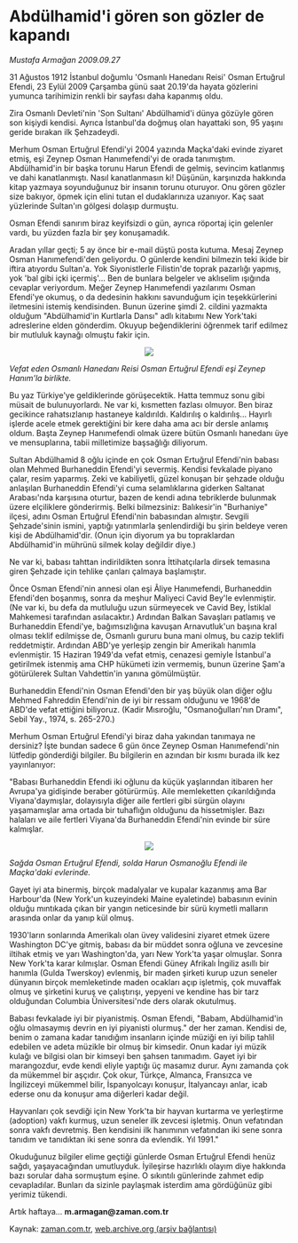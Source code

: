 # Abdülhamid'i gören son gözler de kapandı

*Mustafa Armağan 2009.09.27*

<tr><td class="metin" colspan="2" style="padding-top: 20px; padding-left: 5px; ">31 Ağustos 1912 İstanbul doğumlu 'Osmanlı Hanedanı Reisi' Osman Ertuğrul Efendi, 23 Eylül 2009 Çarşamba günü saat 20.19'da hayata gözlerini yumunca tarihimizin renkli bir sayfası daha kapanmış oldu.</td></tr><tr><td class="metin" colspan="2" style="padding-top: 20px; padding-left: 5px; "><p>Zira Osmanlı Devleti'nin 'Son Sultanı' Abdülhamid'i dünya gözüyle gören son kişiydi kendisi. Ayrıca İstanbul'da doğmuş olan hayattaki son, 95 yaşını geride bırakan ilk Şehzadeydi.
<p>Merhum Osman Ertuğrul Efendi'yi 2004 yazında Maçka'daki evinde ziyaret etmiş, eşi Zeynep Osman Hanımefendi'yi de orada tanımıştım. Abdülhamid'in bir başka torunu Harun Efendi de gelmiş, sevincim katlanmış ve dahi kanatlanmıştı. Nasıl kanatlanmasın ki! Düşünün, karşınızda hakkında kitap yazmaya soyunduğunuz bir insanın torunu oturuyor. Onu gören gözler size bakıyor, öpmek için elini tutan el dudaklarınıza uzanıyor. Kaç saat yüzlerinde Sultan'ın gölgesi dolaşıp durmuştu.
<p>Osman Efendi sanırım biraz keyifsizdi o gün, ayrıca röportaj için gelenler vardı, bu yüzden fazla bir şey konuşamadık.
<p>Aradan yıllar geçti; 5 ay önce bir e-mail düştü posta kutuma. Mesaj Zeynep Osman Hanımefendi'den geliyordu. O günlerde kendini bilmezin teki ikide bir iftira atıyordu Sultan'a. Yok Siyonistlerle Filistin'de toprak pazarlığı yapmış, yok 'bal gibi içki içermiş'... Ben de bunlara belgeler ve aklıselim ışığında cevaplar veriyordum. Meğer Zeynep Hanımefendi yazılarımı Osman Efendi'ye okumuş, o da dedesinin hakkını savunduğum için teşekkürlerini iletmesini istemiş kendisinden. Bunun üzerine şimdi 2. cildini yazmakta olduğum "Abdülhamid'in Kurtlarla Dansı" adlı kitabımı New York'taki adreslerine elden gönderdim. Okuyup beğendiklerini öğrenmek tarif edilmez bir mutluluk kaynağı olmuştu fakir için.
<p><p align="center"><img src="http://web.archive.org/web/20100107030625im_/http://medya.zaman.com.tr/2009/09/27/armagan01.jpg"/>
<p><i>Vefat eden Osmanlı Hanedanı Reisi Osman Ertuğrul Efendi eşi Zeynep Hanım'la birlikte.</i>
<p>Bu yaz Türkiye'ye geldiklerinde görüşecektik. Hatta temmuz sonu gibi müsait de bulunuyorlardı. Ne var ki, kısmetten fazlası olmuyor. Ben biraz gecikince rahatsızlanıp hastaneye kaldırıldı. Kaldırılış o kaldırılış... Hayırlı işlerde acele etmek gerektiğini bir kere daha ama acı bir dersle anlamış oldum. Başta Zeynep Hanımefendi olmak üzere bütün Osmanlı hanedanı üye ve mensuplarına, tabii milletimize başsağlığı diliyorum.
<p>Sultan Abdülhamid 8 oğlu içinde en çok Osman Ertuğrul Efendi'nin babası olan Mehmed Burhaneddin Efendi'yi severmiş. Kendisi fevkalade piyano çalar, resim yaparmış. Zeki ve kabiliyetli, güzel konuşan bir şehzade olduğu anlaşılan Burhaneddin Efendi'yi cuma selamlıklarına giderken Saltanat Arabası'nda karşısına oturtur, bazen de kendi adına tebriklerde bulunmak üzere elçiliklere gönderirmiş. Belki bilmezsiniz: Balıkesir'in "Burhaniye" ilçesi, adını Osman Ertuğrul Efendi'nin babasından almıştır. Sevgili Şehzade'sinin ismini, yaptığı yatırımlarla şenlendirdiği bu şirin beldeye veren kişi de Abdülhamid'dir. (Onun için diyorum ya bu topraklardan Abdülhamid'in mührünü silmek kolay değildir diye.)
<p>Ne var ki, babası tahttan indirildikten sonra İttihatçılarla dirsek temasına giren Şehzade için tehlike çanları çalmaya başlamıştır.

<p>Önce Osman Efendi'nin annesi olan eşi Âliye Hanımefendi, Burhaneddin Efendi'den boşanmış, sonra da meşhur Maliyeci Cavid Bey'le evlenmiştir. (Ne var ki, bu defa da mutluluğu uzun sürmeyecek ve Cavid Bey, İstiklal Mahkemesi tarafından asılacaktır.) Ardından Balkan Savaşları patlamış ve Burhaneddin Efendi'ye, bağımsızlığına kavuşan Arnavutluk'un başına kral olması teklif edilmişse de, Osmanlı gururu buna mani olmuş, bu cazip teklifi reddetmiştir. Ardından ABD'ye yerleşip zengin bir Amerikalı hanımla evlenmiştir. 15 Haziran 1949'da vefat etmiş, cenazesi gemiyle İstanbul'a getirilmek istenmiş ama CHP hükümeti izin vermemiş, bunun üzerine Şam'a götürülerek Sultan Vahdettin'in yanına gömülmüştür.
<p>Burhaneddin Efendi'nin Osman Efendi'den bir yaş büyük olan diğer oğlu Mehmed Fahreddin Efendi'nin de iyi bir ressam olduğunu ve 1968'de ABD'de vefat ettiğini biliyoruz. (Kadir Mısıroğlu, "Osmanoğulları'nın Dramı", Sebil Yay., 1974, s. 265-270.)
<p>Merhum Osman Ertuğrul Efendi'yi biraz daha yakından tanımaya ne dersiniz? İşte bundan sadece 6 gün önce Zeynep Osman Hanımefendi'nin lütfedip gönderdiği bilgiler. Bu bilgilerin en azından bir kısmı burada ilk kez yayınlanıyor:
<p>"Babası Burhaneddin Efendi iki oğlunu da küçük yaşlarından itibaren her Avrupa'ya gidişinde beraber götürürmüş. Aile memleketten çıkarıldığında Viyana'daymışlar, dolayısıyla diğer aile fertleri gibi sürgün olayını yaşamamışlar ama ortada bir tuhaflığın olduğunu da hissetmişler. Bazı halaları ve aile fertleri Viyana'da Burhaneddin Efendi'nin evinde bir süre kalmışlar.
<p><p align="center"><img src="http://web.archive.org/web/20100107030625im_/http://medya.zaman.com.tr/2009/09/27/armagan02.jpg"/>
<p><i>Sağda Osman Ertuğrul Efendi, solda Harun Osmanoğlu Efendi ile Maçka'daki evlerinde.</i>
<p>Gayet iyi ata binermiş, birçok madalyalar ve kupalar kazanmış ama Bar Harbour'da (New York'un kuzeyindeki Maine eyaletinde) babasının evinin olduğu mıntıkada çıkan bir yangın neticesinde bir sürü kıymetli malların arasında onlar da yanıp kül olmuş.
<p>1930'ların sonlarında Amerikalı olan üvey validesini ziyaret etmek üzere Washington DC'ye gitmiş, babası da bir müddet sonra oğluna ve zevcesine iltihak etmiş ve yarı Washington'da, yarı New York'ta yaşar olmuşlar. Sonra New York'ta karar kılmışlar. Osman Efendi Güney Afrikalı İngiliz asıllı bir hanımla (Gulda Twerskoy) evlenmiş, bir maden şirketi kurup uzun seneler dünyanın birçok memleketinde maden ocakları açıp işletmiş, çok muvaffak olmuş ve şirketini kuruş ve çalıştırışı, yepyeni ve kendine has bir tarz olduğundan Columbia Üniversitesi'nde ders olarak okutulmuş.
<p>Babası fevkalade iyi bir piyanistmiş. Osman Efendi, "Babam, Abdülhamid'in oğlu olmasaymış devrin en iyi piyanisti olurmuş." der her zaman. Kendisi de, benim o zamana kadar tanıdığım insanların içinde müziği en iyi bilip tahlil edebilen ve adeta müzikle bir olmuş bir kimsedir. Onun kadar iyi müzik kulağı ve bilgisi olan bir kimseyi ben şahsen tanımadım. Gayet iyi bir marangozdur, evde kendi eliyle yaptığı üç masamız durur. Aynı zamanda çok da mükemmel bir aşçıdır. Çok okur, Türkçe, Almanca, Fransızca ve İngilizceyi mükemmel bilir, İspanyolcayı konuşur, İtalyancayı anlar, icab ederse onu da konuşur ama diğerleri kadar değil.
<p>Hayvanları çok sevdiği için New York'ta bir hayvan kurtarma ve yerleştirme (adoption) vakfı kurmuş, uzun seneler ilk zevcesi işletmiş. Onun vefatından sonra vakfı devretmiş. Ben kendisini ilk hanımının vefatından iki sene sonra tanıdım ve tanıdıktan iki sene sonra da evlendik. Yıl 1991."
<p>Okuduğunuz bilgiler elime geçtiği günlerde Osman Ertuğrul Efendi henüz sağdı, yaşayacağından umutluyduk. İyileşirse hazırlıklı olayım diye hakkında bazı sorular daha sormuştum eşine. O sıkıntılı günlerinde zahmet edip cevapladılar. Bunları da sizinle paylaşmak isterdim ama gördüğünüz gibi yerimiz tükendi.
<p>Artık haftaya... <b>m.armagan@zaman.com.tr</b><br/></p></p></p></p></p></p></p></p></p></p></p></p></p></p></p></p></p></p></p></p></p></p></p></td></tr>

Kaynak: [zaman.com.tr](http://zaman.com.tr/yazar.do?yazino=896556), [web.archive.org (arşiv bağlantısı)](http://web.archive.org/web/20100107030625/http://zaman.com.tr:80/yazar.do?yazino=896556)
